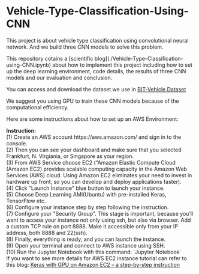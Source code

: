 # Vehicle-Type-Classification-Using-CNN
<p>This project is about vehicle type classification using convolutional neural network. And we build three CNN models to solve this problem.</p>
<p>This repository cotains a [scientific blog](./Vehicle-Type-Classification-using-CNN.ipynb) about how to implement this project including how to set up the deep learning environment, code details, the results of three CNN models and our evaluation and conclusion.</p>
<p>You can access and download the dataset we use in <a href="http://iitlab.bit.edu.cn/mcislab/vehicledb/" target="_blank">BIT-Vehicle Dataset</a></p>
<p>We suggest you using GPU to train these CNN models because of the computational efficiency.</p>
<p>Here are some instructions about how to set up an AWS Environment:</p>
<b>Instruction:</b><br>
(1) Create an AWS account https://aws.amazon.com/ and sign in to the console.<br>
(2) Then you can see your dashboard and make sure that you selected Frankfurt, N. Virgiania, or Singapore as your region.<br>
(3) From AWS Service choose EC2 (“Amazon Elastic Compute Cloud (Amazon EC2) provides scalable computing capacity in the Amazon Web Services (AWS) cloud. Using Amazon EC2 eliminates your need to invest in hardware up front, so you can develop and deploy applications faster).<br>
(4) Click "Launch Instance" blue button to launch your instance.<br>
(5) Choose Deep Learning AMI(Ubuntu) with pre-installed Keras, TensorFlow etc.<br>
(6) Configure your instance step by step following the instruction.<br>
(7) Configure your "Security Group". This stage is important, because you’ll want to access your instance not only using ssh, but also via browser. Add a custom TCP rule on port 8888. Make it accessible only from your IP address, both 8888 and 22(ssh).<br>
(8) Finally, everything is ready, and you can launch the instance.<br>
(9) Open your terminal and connect to AWS instance using SSH.<br>
(10) Run the Jupyter Notebook with this command:  `Jupyter Notebook`<br>
If you want to see more details for AWS EC2 instance tutorial can refer to this blog: <a href="https://hackernoon.com/keras-with-gpu-on-amazon-ec2-a-step-by-step-instruction-4f90364e49ac" target = "_blank">Keras with GPU on Amazon EC2 – a step-by-step instruction</a>
